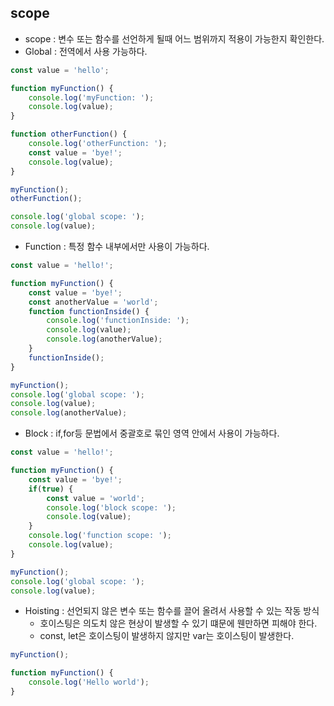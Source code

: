 ## scope

- scope : 변수 또는 함수를 선언하게 될때 어느 범위까지 적용이 가능한지 확인한다.
- Global : 전역에서 사용 가능하다.
```JavaScript
const value = 'hello';

function myFunction() {
    console.log('myFunction: ');
    console.log(value);
}

function otherFunction() {
    console.log('otherFunction: ');
    const value = 'bye!';
    console.log(value);
}

myFunction();
otherFunction();

console.log('global scope: ');
console.log(value);
```

- Function : 특정 함수 내부에서만 사용이 가능하다.
```JavaScript
const value = 'hello!';

function myFunction() {
    const value = 'bye!';
    const anotherValue = 'world';
    function functionInside() {
        console.log('functionInside: ');
        console.log(value);
        console.log(anotherValue);
    }
    functionInside();
}

myFunction();
console.log('global scope: ');
console.log(value);
console.log(anotherValue);
```

- Block : if,for등 문법에서 중괄호로 묶인 영역 안에서 사용이 가능하다.
```JavaScript
const value = 'hello!';

function myFunction() {
    const value = 'bye!';
    if(true) {
        const value = 'world';
        console.log('block scope: ');
        console.log(value);
    }
    console.log('function scope: ');
    console.log(value);
}

myFunction();
console.log('global scope: ');
console.log(value);
```

- Hoisting : 선언되지 않은 변수 또는 함수를 끌어 올려서 사용할 수 있는 작동 방식
    - 호이스팅은 의도치 않은 현상이 발생할 수 있기 떄문에 웬만하면 피해야 한다.
    - const, let은 호이스팅이 발생하지 않지만 var는 호이스팅이 발생한다.
```JavaScript
myFunction();

function myFunction() {
    console.log('Hello world');
}
```